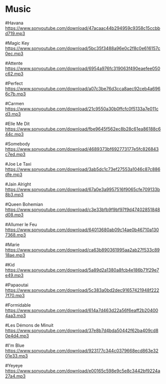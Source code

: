 # Music
#Havana
https://www.sonyoutube.com/download/47acaac44b294959c9358c15ccbbd719.mp3

#Magic Key
https://www.sonyoutube.com/download/5bc35f3488a96e0c2f8c0e616157c0ec.mp3

#Attente
https://www.sonyoutube.com/download/6954a976fc319063f490eaefee050c62.mp3

#Perfect 
https://www.sonyoutube.com/download/a07c3be76d3cca8aec92ceb4a6966c7b.mp3

#Carmen
https://www.sonyoutube.com/download/21c9550a30b0ffcfc0f5133a7e011cd3.mp3

#Elle Me Dit
https://www.sonyoutube.com/download/fbe9645f562ec8b28c61ea86188c644c.mp3

#Somebody
https://www.sonyoutube.com/download/4689373bf692773177e5fc826843c7ed.mp3

#Joe Le Taxi
https://www.sonyoutube.com/download/3ab5dc1c73ef27553a1046c87c886dfe.mp3

#Jain Alright 
https://www.sonyoutube.com/download/67a0e3a9957516f9065cfe709133b8b3.mp3

#Queen Bohemian
https://www.sonyoutube.com/download/c3e33bfb9f9bf97f9d47402851848d08.mp3

#Allumer le Feu
https://www.sonyoutube.com/download/64013680ab09c14ae0b46710a1307368.mp3

#Marie
https://www.sonyoutube.com/download/ca63b890361995aa2ab27f533c8918ae.mp3

#Kid
https://www.sonyoutube.com/download/5a89d2a1380a8fcb4e186b71f29e7e49.mp3

#Papaoutai
https://www.sonyoutube.com/download/5c383a0bd2dec91657421948f2227f70.mp3

#Formidable
https://www.sonyoutube.com/download/614a7d463d22a56f6eaff2b204004aa3.mp3

#Les Démons de Minuit
https://www.sonyoutube.com/download/37e8b7d4bda50442f62ba409cd80e4d4.mp3

#I'm Blue
https://www.sonyoutube.com/download/923177c344c0379668ecd863e3201e33.mp3

#Yeyeye
https://www.sonyoutube.com/download/e00165c598e9c5e8c3442bf9224a27a4.mp3
